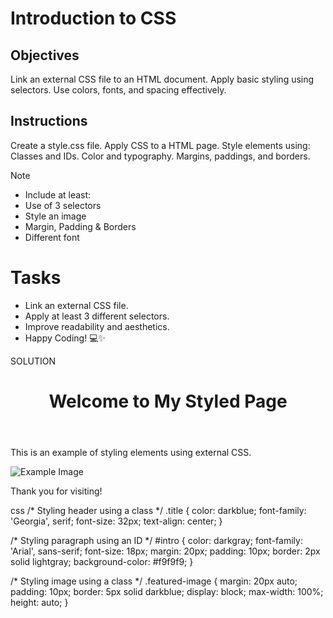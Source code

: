 # Introduction to CSS

## Objectives
Link an external CSS file to an HTML document.
Apply basic styling using selectors.
Use colors, fonts, and spacing effectively.

## Instructions

Create a style.css file.
Apply CSS to a HTML page.
Style elements using:
Classes and IDs.
Color and typography.
Margins, paddings, and borders.

>[!NOTE]
>  - Include at least:
>  - Use of 3 selectors
>  - Style an image
>  - Margin, Padding & Borders
>  - Different font

# Tasks
 - Link an external CSS file.
 - Apply at least 3 different selectors.
 - Improve readability and aesthetics.
 - Happy Coding! 💻✨

SOLUTION

<!DOCTYPE html>
<html lang="en">
<head>
  <meta charset="UTF-8">
  <meta name="viewport" content="width=device-width, initial-scale=1.0">
  <title>Styled Page</title>
  <link rel="stylesheet" href="style.css">
</head>
<body>
  <header>
    <h1 class="title">Welcome to My Styled Page</h1>
  </header>
  
  <section>
    <p id="intro">This is an example of styling elements using external CSS.</p>
    <img class="featured-image" src="example.jpg" alt="Example Image">
  </section>

  <footer>
    <p>Thank you for visiting!</p>
  </footer>
</body>
</html>
css
/* Styling header using a class */
.title {
  color: darkblue;
  font-family: 'Georgia', serif;
  font-size: 32px;
  text-align: center;
}

/* Styling paragraph using an ID */
#intro {
  color: darkgray;
  font-family: 'Arial', sans-serif;
  font-size: 18px;
  margin: 20px;
  padding: 10px;
  border: 2px solid lightgray;
  background-color: #f9f9f9;
}

/* Styling image using a class */
.featured-image {
  margin: 20px auto;
  padding: 10px;
  border: 5px solid darkblue;
  display: block;
  max-width: 100%;
  height: auto;
}


